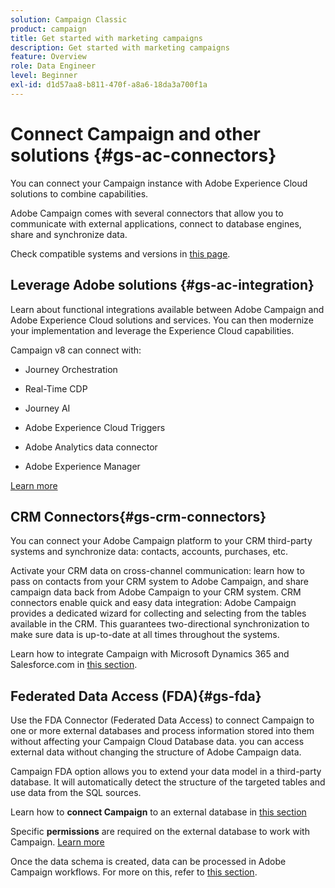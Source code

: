 ```yaml
---
solution: Campaign Classic
product: campaign
title: Get started with marketing campaigns
description: Get started with marketing campaigns
feature: Overview
role: Data Engineer
level: Beginner
exl-id: d1d57aa8-b811-470f-a8a6-18da3a700f1a
---
```

# Connect Campaign and other solutions {#gs-ac-connectors}

You can connect your Campaign instance with Adobe Experience Cloud solutions to combine capabilities.

Adobe Campaign comes with several connectors that allow you to communicate with external applications, connect to database engines, share and synchronize data.

Check compatible systems and versions in [this page](compatibility-matrix.md).

## Leverage Adobe solutions {#gs-ac-integration}

Learn about functional integrations available between Adobe Campaign and Adobe Experience Cloud solutions and services. You can then modernize your implementation and leverage the Experience Cloud capabilities.

Campaign v8 can connect with:

* Journey Orchestration 

* Real-Time CDP

* Journey AI

* Adobe Experience Cloud Triggers

* Adobe Analytics data connector

* Adobe Experience Manager

[Learn more](https://experienceleague.adobe.com/docs/campaign-classic/using/integrating-with-adobe-experience-cloud/about-campaign-integrations.html)


## CRM Connectors{#gs-crm-connectors}

You can connect your Adobe Campaign platform to your CRM third-party systems and synchronize data: contacts, accounts, purchases, etc. 

Activate your CRM data on cross-channel communication: learn how to pass on contacts from your CRM system to Adobe Campaign, and share campaign data back from Adobe Campaign to your CRM system.
CRM connectors enable quick and easy data integration: Adobe Campaign provides a dedicated wizard for collecting and selecting from the tables available in the CRM. This guarantees two-directional synchronization to make sure data is up-to-date at all times throughout the systems.

Learn how to integrate Campaign with Microsoft Dynamics 365 and Salesforce.com in [this section](https://experienceleague.adobe.com/docs/campaign-classic/using/getting-started/connectors/crm-connectors/crm-connectors.html).


## Federated Data Access (FDA){#gs-fda}

Use the FDA Connector (Federated Data Access) to connect Campaign to one or more external databases and process information stored into them without affecting your Campaign Cloud Database data. you can access external data without changing the structure of Adobe Campaign data.

Campaign FDA option allows you to extend your data model in a third-party database. It will automatically detect the structure of the targeted tables and use data from the SQL sources.

Learn how to **connect Campaign** to an external database in [this section](https://experienceleague.adobe.com/docs/campaign-classic/using/installing-campaign-classic/accessing-external-database/configure-fda/config-databases/configure-fda.html)

Specific **permissions** are required on the external database to work with Campaign. [Learn more](https://experienceleague.adobe.com/docs/campaign-classic/using/installing-campaign-classic/accessing-external-database/configure-fda/remote-database-access-rights.html)

Once the data schema is created, data can be processed in Adobe Campaign workflows. For more on this, refer to [this section](https://experienceleague.adobe.com/docs/campaign-classic/using/automating-with-workflows/advanced-management/accessing-an-external-database--fda-.html).
